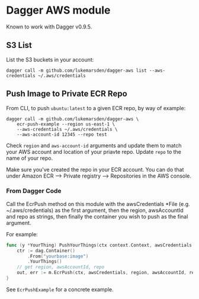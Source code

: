 # Dagger AWS module

Known to work with Dagger v0.9.5.

## S3 List

List the S3 buckets in your account:
```
dagger call -m github.com/lukemarsden/dagger-aws list --aws-credentials ~/.aws/credentials
```

## Push Image to Private ECR Repo

From CLI, to push `ubuntu:latest` to a given ECR repo, by way of example:

```
dagger call -m github.com/lukemarsden/dagger-aws \
    ecr-push-example --region us-east-1 \
    --aws-credentials ~/.aws/credentials \
    --aws-account-id 12345 --repo test
```

Check `region` and `aws-account-id` arguments and update them to match your AWS account and location of your priavte repo. Update `repo` to the name of your repo.

Make sure you've created the repo in your ECR account. You can do that under Amazon ECR --> Private registry --> Repositories in the AWS console.

### From Dagger Code

Call the EcrPush method on this module with the awsCredentials *File (e.g. ~/.aws/credentials) as the first argument, then the region, awsAccountId and repo as strings, then finally the container you wish to push as the final argument.

For example:

```go
func (y *YourThing) PushYourThings(ctx context.Context, awsCredentials *File) {
    ctr := dag.Container()
        .From("yourbase:image")
        .YourThings()
    // get region, awsAccountId, repo
    out, err := m.EcrPush(ctx, awsCredentials, region, awsAccountId, repo, ctr)
}
```

See `EcrPushExample` for a concrete example.